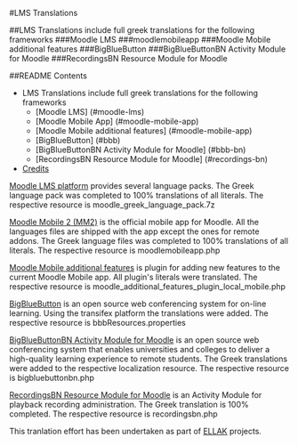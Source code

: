#LMS Translations

##LMS Translations include full greek translations for the following frameworks
###Moodle LMS 
###moodlemobileapp 
###Moodle Mobile additional features 
###BigBlueButton 
###BigBlueButtonBN Activity Module for Moodle 
###RecordingsBN Resource Module for Moodle 


##README Contents
* LMS Translations include full greek translations for the following frameworks
	* [Moodle LMS] (#moodle-lms)
	* [Moodle Mobile App] (#moodle-mobile-app)   
	* [Moodle Mobile additional features] (#moodle-mobile-app)
	* [BigBlueButton] (#bbb)
	* [BigBlueButtonBN Activity Module for Moodle] (#bbb-bn)
	* [RecordingsBN Resource Module for Moodle] (#recordings-bn)
* [Credits](#credits)


<a name="moodle-lms"></a> 
<a name="about-bbbbn" href="https://github.com/moodle/moodle" target="_blank">Moodle LMS platform</a> provides several language packs. The Greek language pack was completed to 100% translations of all literals.
The respective resource is moodle_greek_language_pack.7z


<a name="moodle-mobile-app"></a> 
<a name="about-bbbbn" href="https://docs.moodle.org/dev/Moodle_Mobile" target="_blank">Moodle Mobile 2 (MM2)</a> is the official mobile app for Moodle. All the languages files are shipped with the app except the ones for remote addons. The Greek language files was completed to 100% translations of all literals.
The respective resource is moodlemobileapp.php


<a name="moodle-mobile-additional"></a> 
<a name="about-moodlemobileadditional" href="https://moodle.org/plugins/pluginversions.php?plugin=local_mobile" target="_blank">Moodle Mobile additional features</a> is plugin for adding new features to the current Moodle Mobile app. All plugin's literals were translated.
The respective resource is moodle_additional_features_plugin_local_mobile.php

<a name="bbb"></a> 

<a name="about-bbb" href="https://github.com/bigbluebutton/bigbluebutton" target="_blank">BigBlueButton</a> is an open source web conferencing system for on-line learning. Using the transifex platform the translations were added. 
The respective resource is bbbResources.properties

<a name="bbb-bn"></a> 
<a name="about-bbbbn" href="https://github.com/blindsidenetworks/moodle-mod_bigbluebuttonbn" target="_blank">BigBlueButtonBN Activity Module for Moodle</a> is an open source web conferencing system that enables universities and colleges to deliver a high-quality learning experience to remote students. The Greek translations were added to the respective localization resource.
The respective resource is bigbluebuttonbn.php

<a name="recordings-bn"></a> 
<a name="about-bbbbn" href="https://github.com/blindsidenetworks/moodle-mod_recordingsbn" target="_blank">RecordingsBN Resource Module for Moodle</a> is an Activity Module for playback recording administration. The Greek translation is 100% completed.
The respective resource is recordingsbn.php

<a name="credits"></a> 
This tranlation effort has been undertaken as part of <a href="https://ellak.gr/" target="_blank">ELLAK</a> projects.